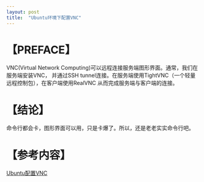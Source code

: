```yaml
---
layout: post
title:  "Ubuntu环境下配置VNC"
---
```




# 【PREFACE】

  VNC(Virtual Network Computing)可以远程连接服务端图形界面。通常，我们在服务端安装VNC，
  并通过SSH tunnel连接。在服务端使用TightVNC（一个轻量远程控制包），在客户端使用RealVNC
  从而完成服务端与客户端的连接。


# 【结论】

  命令行都会卡，图形界面可以用，只是卡爆了。所以，还是老老实实命令行吧。


# 【参考内容】

  [Ubuntu配置VNC](https://www.digitalocean.com/community/tutorials/how-to-install-and-configure-vnc-on-ubuntu-14-04)
